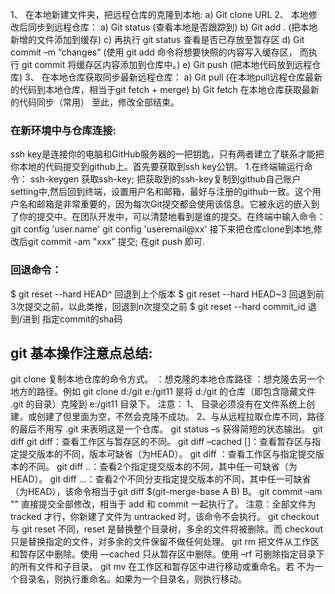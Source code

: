 1、	在本地新建文件夹，把远程仓库的克隆到本地:
a)	Git clone URL
2、	本地修改后同步到远程仓库：
a)	Git status (查看本地是否跟踪到)
b)	Git add . (把本地新增的文件添加到缓存)
c)	再执行 git status 查看是否已存放至暂存区
d)	Git commit –m “changes” (使用 git add 命令将想要快照的内容写入缓存区， 而执行 git commit 将缓存区内容添加到仓库中。)
e)	Git push (把本地代码放到远程仓库)
3、	在本地仓库获取同步最新远程仓库：
a)	Git pull (在本地pull远程仓库最新的代码到本地仓库，相当于git fetch + merge)
b)	Git fetch 在本地仓库获取最新的代码同步（常用）
至此，修改全部结束。

### 在新环境中与仓库连接:
ssh key是连接你的电脑和GitHub服务器的一把钥匙，只有两者建立了联系才能把你本地的代码提交到github上。首先要获取到ssh key公钥。
1.在终端输运行命令：
ssh-keygen
获取ssh-key;
把获取到的ssh-key复制到github自己账户setting中,然后回到终端，设置用户名和邮箱，最好与注册的github一致。这个用户名和邮箱是非常重要的，因为每次Git提交都会使用该信息。它被永远的嵌入到了你的提交中。在团队开发中，可以清楚地看到是谁的提交。在终端中输入命令：
git config  'user.name'
git config  'useremail@xx'
接下来把仓库clone到本地,修改后git commit -am "xxx" 提交; 在git push 即可.

### 回退命令：
$ git reset --hard HEAD^         回退到上个版本
$ git reset --hard HEAD~3        回退到前3次提交之前，以此类推，回退到n次提交之前
$ git reset --hard commit_id     	 退到/进到 指定commit的sha码

## git 基本操作注意点总结:
git clone <source repository> <destination repository>
复制本地仓库的命令方式。
<source repository>：想克隆的本地仓库路径
<destination repository>：想克隆去另一个地方的路径。例如 git clone d:/git e:/git11 是将 d:/git 的仓库（即包含隐藏文件 .git 的目录）克隆到 e:/git11 目录下。
注意：
1、<destination repository> 目录必须没有在文件系统上创建，或创建了但里面为空，不然会克隆不成功。
2、与从远程拉取仓库不同，路径的最后不用写 .git 来表明这是一个仓库。
git status –s
获得简短的状态输出。
git diff
git diff：查看工作区与暂存区的不同。
git diff –cached [<commit>]：查看暂存区与指定提交版本的不同，版本可缺省（为HEAD）。
git diff <commit>：查看工作区与指定提交版本的不同。
git diff <commit>..<commit>：查看2个指定提交版本的不同，其中任一可缺省（为HEAD）。
git diff <commit>...<commit>：查看2个不同分支指定提交版本的不同，其中任一可缺省（为HEAD），该命令相当于git diff $(git-merge-base A B) B。
git commit –am ""
直接提交全部修改，相当于 add 和 commit 一起执行了。
注意：全部文件为 tracked 才行，你新建了文件为 untracked 时，该命令不会执行。
git checkout
与 git reset 不同，reset 是替换整个目录树，多余的文件将被删除。而 checkout 只是替换指定的文件，对多余的文件保留不做任何处理。
git rm
把文件从工作区和暂存区中删除。使用 —cached 只从暂存区中删除。使用 –rf <directory> 可删除指定目录下的所有文件和子目录。
git mv <source> <destination>
在工作区和暂存区中进行移动或重命名。若 <destination> 不为一个目录名，则执行重命名。如果为一个目录名，则执行移动。
